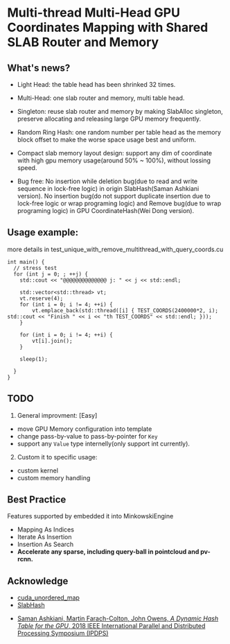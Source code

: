 # Multi-thread Multi-Head GPU Coordinates Mapping with Shared SLAB Router and Memory

## What's news?
- Light Head: the table head has been shrinked 32 times.
- Multi-Head: one slab router and memory, multi table head.
- Singleton: reuse slab router and memory by making SlabAlloc singleton,
  preserve allocating and releasing large GPU memory frequently.
- Random Ring Hash: one random number per table head as the memory block
  offset to make the worse space usage best and uniform.
- Compact slab memory layout design: support any dim of coordinate with
  high gpu memory usage(around 50% ~ 100%), without lossing speed.

- Bug free: No insertion while deletion bug(due to read and write
  sequence in lock-free logic) in origin SlabHash(Saman
  Ashkiani version).
            No insertion bug(do not support duplicate insertion due to lock-free logic or wrap programing logic) and Remove bug(due to wrap programing logic) in GPU CoordinateHash(Wei Dong version).

## Usage example:
more details in test_unique_with_remove_multithread_with_query_coords.cu

```
int main() {
  // stress test
  for (int j = 0; ; ++j) {
    std::cout << "@@@@@@@@@@@@@@ j: " << j << std::endl;

    std::vector<std::thread> vt;
    vt.reserve(4);
    for (int i = 0; i != 4; ++i) {
        vt.emplace_back(std::thread([i] { TEST_COORDS(2400000*2, i); std::cout << "Finish " << i << "th TEST_COORDS" << std::endl; }));
    }

    for (int i = 0; i != 4; ++i) {
        vt[i].join();
    }

    sleep(1);

  }
}
```

## TODO


1. General improvment: [Easy]

  - move GPU Memory configuration into template
  - change pass-by-value to pass-by-pointer for `Key`
  - support any `Value` type internelly(only support int currently).

2. Custom it to specific usage:

  - custom kernel
  - custom memory handling

## Best Practice

Features supported by embedded it into MinkowskiEngine

  - Mapping As Indices
  - Iterate As Insertion
  - Insertion As Search
  - **Accelerate any sparse, including query-ball in pointcloud and
    pv-rcnn.**

## Acknowledge

  - [cuda_unordered_map](https://github.com/theNded/cuda_unordered_map)
  - [SlabHash](https://github.com/owensgroup/SlabHash)
  * [Saman Ashkiani, Martin Farach-Colton, John Owens, *A Dynamic Hash Table for the GPU*, 2018 IEEE International Parallel and Distributed Processing Symposium (IPDPS)](https://ieeexplore.ieee.org/abstract/document/8425196)
